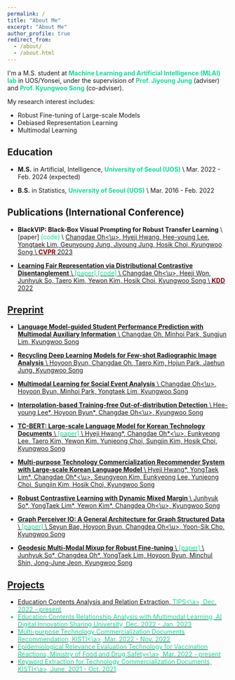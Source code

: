 ```yaml
---
permalink: /
title: "About Me"
excerpt: "About Me"
author_profile: true
redirect_from:
  - /about/
  - /about.html
---
```


I'm a M.S. student at <a href="https://mlai.yonsei.ac.kr/" style="color: #0DDD94; text-decoration:none">**Machine Learning and Artificial Intelligence (MLAI) lab**</a> in UOS/Yonsei, under the supervision of <a href="https://scholar.google.com/citations?user=wc_MQkoAAAAJ&hl=ko&oi=ao" style="color: #0DDD94; text-decoration:none">**Prof. Jiyoung Jung**</a> (adviser) and <a href="https://scholar.google.com/citations?user=HWxRii4AAAAJ&hl=ko&oi=ao" style="color: #0DDD94; text-decoration:none">**Prof. Kyungwoo Song**</a> (co-adviser). 
<!-- I was a research intern at <a href="https://ai.facebook.com/" style="color: #7289da; text-decoration:none">**MetaAI**</a> (Seattle, WA). My research has been supported by <a href="https://research.google/outreach/phd-fellowship/recipients/" style="color: #7289da; text-decoration:none">**Google Ph.D. Fellowship**</a>. -->

My research interest includes:
- Robust Fine-tuning of Large-scale Models
- Debiased Representation Learning
- Multimodal Learning

<!-- ## News
Feb. 2023. One paper accepted to **CVPR 2023** \\
Feb. 2023. Outstanding paper award at University of Seoul \\
May. 2022. One paper accepted to **KDD 2022** -->
<!-- Jan. 2023. **AI/CS/EE Rising star 2023** supported by Google Explore Computer Science Research \\
Oct. 2022. NeurIPS2022 Top reviewer \\
Sep. 2022. **Google Ph.D. fellowship** \\
Aug. 2022. Research internship at **MetaAI**, Seattle, WA, USA \\
Feb. 2022. **AI/CS/EE Rising star 2022** supported by Google Explore Computer Science Research \\
Oct. 2021. Best presentation award at KAIST-ADD workshop \\
Sep. 2021. Two papers accepted to **NeurIPS 2021** as <span style="color:red">Spotlight Presentations</span> \\
Apr. 2021. Invited talk at Samsung, Suwon, South Korea \\
Jan. 2021. One paper accepted to **ICLR 2021** \\
Dec. 2020. Research internship at AITRICS, Seoul, South Korea \\
Dec. 2020. ICML2020 oustanding reviewer (Top 30%) \\
Nov. 2020. NAVER Ph.D. fellowship \\
Dec. 2019. One paper accepted to **ICLR 2020** as <span style="color:red">Oral Presentation</span>
 -->

## Education
<!-- - **Ph.D.** in School of Computing, <a href="https://www.kaist.ac.kr/en/" style="color: #7289da; text-decoration: none;">**Korea Advanced Institute of Science and Technology (KAIST)**</a> \\
Mar. 2018 - Aug. 2023 (expected) -->
  
- **M.S.** in Artificial, Intelligence, <a href="https://english.uos.ac.kr/" style="color: #0DDD94; text-decoration: none;">**University of Seoul (UOS)**</a> \\
Mar. 2022 - Feb. 2024 (expected)

- **B.S.** in Statistics, <a href="https://english.uos.ac.kr/" style="color: #0DDD94; text-decoration: none;">**University of Seoul (UOS)**</a> \\
Mar. 2016 - Feb. 2022


<!-- ## Awards & Honors -->
<!-- - <a href="https://womentechstars.github.io/" style="color: #7289da; text-decoration: none;">**AI/CS/EE Rising Stars Award 203**</a> \\
Google Explore Computer Science Research, 2023
- <a href="https://nips.cc/Conferences/2022/ProgramCommittee" style="color: #7289da; text-decoration: none;">**Top Reviewer**</a> \\
NeurIPS, 2022
- <a href="https://research.google/outreach/phd-fellowship/recipients/" style="color: #7289da; text-decoration: none;">**Google Ph.D. Fellowship**</a> \\
One of the five recipients from Republic of Korea, 2022
- <a href="https://womentechstars.github.io/" style="color: #7289da; text-decoration: none;">**AI/CS/EE Rising Stars Award 2022**</a> \\
Google Explore Computer Science Research, 2022
- **The Best Presentation Award** \\
KAIST-Korea Agency for Defence Development Workshop, 2021 -->
<!-- - **Best Paper Award (President's prize)** \\
University of Seoul, 2023
- **Outstanding Presentation Award (Top-2), Data and AI-driven Chemicals Management Workshop** \\
University of Seoul, 2023
- **Student Travel Awards** \\
KDD, 2022 -->
<!-- - **Academic Excellence Scholarship (Top 5%)** \\
Dept. of Statistics, University of Seoul, 2021
- **Academic Excellence Scholarship (Top 5%)** \\
Dept. of Statistics, University of Seoul, 2020 -->


<!-- ## Work Experiences
- Research Intern, <a href="https://ai.facebook.com/" style="color: #7289da; text-decoration: none;">**MetaAI**</a>, Seattle, WA (Aug 2022 - Dec 2022)  
- Research Intern, <a href="https://www.aitrics.com/" style="color: #7289da; text-decoration: none;">**AITRICS**</a>, Seoul, South Korea (Dec 2020 - Feb 2021)
- Research Intern, <a href="https://www.etri.re.kr/intro.html" style="color: #7289da; text-decoration: none;">**National AI Research Institute**</a>, Deajeon, South Korea (Jul 2015 - Jun 2015)
- Developer Intern, <a href="https://developer.samsung.com/" style="color: #7289da; text-decoration: none;">**Samsung Electronics**</a>, Suwon, South Korea (Jan 2015 - Feb 2015) -->


## Publications (International Conference)
- **BlackVIP: Black-Box Visual Prompting for Robust Transfer Learning** \\
[paper] <a href="https://github.com/changdaeoh/BlackVIP" style="color: #0DDD94; text-decoration: none;">[code]</a> \\
<u>Changdae Oh<\u>, Hyeji Hwang, Hee-young Lee, Yongtaek Lim, Geunyoung Jung, Jiyoung Jung, Hosik Choi, Kyungwoo Song \\
<span style="color:darkred">**CVPR**</span> 2023

- **Learning Fair Representation via Distributional Contrastive Disentanglement** \\
<a href="https://dl.acm.org/doi/abs/10.1145/3534678.3539232" style="color: #0DDD94; text-decoration: none;">[paper]</a> 
<a href="https://github.com/changdaeoh/FarconVAE" style="color: #0DDD94; text-decoration: none;">[code]</a> \\
<u>Changdae Oh<\u>, Heeji Won, Junhyuk So, Taero Kim, Yewon Kim, Hosik Choi, Kyungwoo Song \\
<span style="color:darkred">**KDD**</span> 2022
  
<!--   , <span style="color:red">_Spotlight Presentation_</span> (acceptance = 176 / 3391 = 5.1%)  -->

<!-- ## Domestic Conference Publication

- **Learning Spatial Relationships for Cross Modal Retrieval** \\
<u>Hayeon Lee*</u>, Wonjun Yoon\*, Jinseok Park, Sung Ju Hwang (\*: equal contribution) \\
CKAIA 2020


## Workshop Publication
- **Lightweight Neural Architecture Search with Parameter Remapping and Knowledge Distillation** \\
<a href="https://openreview.net/forum?id=3D2Qz9y001S" style="color: #7289da; text-decoration: none;">[paper]</a> \\
<u>Hayeon Lee*</u>, Sohyun An\*, Minseon Kim, Sung Ju Hwang (\*: equal contribution)\\
AutoML 2022 Workshop -->


## Preprint
- **Language Model-guided Student Performance Prediction with Multimodal Auxiliary Information** \\
<u>Changdae Oh</u>, Minhoi Park, Sungjun Lim, Kyungwoo Song

- **Recycling Deep Learning Models for Few-shot Radiographic Image Analysis** \\
Hoyoon Byun, <u>Changdae Oh</u>, Taero Kim, Hojun Park, Jaehun Jung, Kyungwoo Song

- **Multimodal Learning for Social Event Analysis** \\
<u>Changdae Oh<\u>, Hoyoon Byun, Minhoi Park, Yongtaek Lim, Kyungwoo Song

- **Interpolation-based Training-free Out-of-distribution Detection** \\
Hee-young Lee\*, Hoyoon Byun\*, <u>Changdae Oh<\u>, Kyungwoo Song
 
- **TC-BERT: Large-scale Language Model for Korean Technology Documents** \\
<a href="https://papers.ssrn.com/sol3/papers.cfm?abstract_id=4371884" style="color: #0DDD94; text-decoration: none;">[paper]</a> \\
Hyeji Hwang\*, <u>Changdae Oh\*<\u>, Eunkyeong Lee, Taero Kim, Yewon Kim, Yunjeong Choi, Sungjin Kim, Hosik Choi, Kyungwoo Song
  
- **Multi-purpose Technology Commercialization Recommender System with Large-scale Korean Language Model** \\
Hyeji Hwang\*, YongTaek Lim\*, <u>Changdae Oh\*<\u>, Seungyeon Kim, Eunkyeong Lee, Yunjeong Choi, Sungjin Kim, Hosik Choi, Kyungwoo Song

- **Robust Contrastive Learning with Dynamic Mixed Margin** \\
Junhyuk So\*, YongTaek Lim\*, Yewon Kim\*, <u>Changdea Oh<\u>, Kyungwoo Song

- **Graph Perceiver IO: A General Architecture for Graph Structured Data** \\
<a href="https://arxiv.org/abs/2209.06418" style="color: #0DDD94; text-decoration: none;">[paper]</a> \\
Seyun Bae, Hoyoon Byun, <u>Changdea Oh<\u>, Yoon-Sik Cho, Kyungwoo Song
  
- **Geodesic Multi-Modal Mixup for Robust Fine-tuning** \\
<a href="https://arxiv.org/abs/2203.03897" style="color: #0DDD94; text-decoration: none;">[paper]</a> \\
Junhyuk So\*, <u>Changdea Oh\*</u>, YongTaek Lim, Hoyoon Byun, Minchul Shin, Jong-June Jeon, Kyungwoo Song


<!-- ## Invited Talks
- **"Rapid Neural Architecture Search by Learning to Generate Graphs from Datasets"** \\
  - @ Samsung Electronics DS DIT Center, Korea, April 2021
  - @ Korea Agency for Defence Development, Korea, October 2021
  
- **"Task-Adaptive Neural Network Search with Meta-Contrastive Learning"** \\
  - @ NeurIPS Social: ML in Korea, Dec 2021
  - @ Hanbat National University in Republic of Korea, April 2022
  - @ KAIST Programming Language Research Group in Republic of Korea, May 2022
  - @ Electronic & Information Research Information Center in Republic of Korea, May 2022

- **"HELP: Hardware-Adaptive Efficient Latency Prediction for NAS via Meta-Learning"** \\
  - @ NeurIPS Social: ML in Republic of Korea, Dec 2021
  - @ Hanbat National University in Republic of Korea, April 2022
  - @ KAIST Programming Language Research Group in Republic of Korea, May 2022
  - @ Electronic & Information Research Information Center in Republic of Korea, May 2022
  - @ Ewha University in Republic of Korea, June 2022 -->
  
<!-- 
## News Articles
- <a href="http://www.aitimes.com/news/articleView.html?idxno=141860" style="color: #7289da; text-decoration: none;">KAIST 황성주 교수팀, NeurIPS에 빅테크 오토ML 문제 푼 비결 공개</a>, AI Times, 2021.12.08
- <a href="http://www.aitimes.com/news/articleView.html?idxno=144306" style="color: #7289da; text-decoration: none;">"NeurIPS에 소개된 국내 연구 성과는?" EIRIC, 5월부터 리뷰 세미나 개최</a>, AI Times, 2022.04.27 -->


<!-- ## Academic Services
**Conference Reviewer**
- **ICML** 2020, 2021 (expert), 2022, 2023
- **NeurIPS** 2020, 2021, 2022
- **ICLR** 2021, 2022, 2023
- **ACL** 2022 Dec ARR.
- **CVPR** 2023
- **AAAI** 2021
- **ACML** 2020 -->

<!-- 
**Journal Reviewer**
- **Transactions on Machine Learning Research (TMLR)** -->


## Projects
- Education Contents Analysis and Relation Extraction, <a href="http://www.jointips.or.kr/about_en.php" style="color: #0DDD94; text-decoration: none;">TIPS<\a>, Dec. 2022 - present
- Education Contents Relationship Analysis with Multimodal Learning, AI Digital Innovation Sharing University, Dec. 2022 - Jan. 2023
- Multi-purpose Technology Commercialization Documents Recommendation, <a href="https://www.kisti.re.kr/eng/" style="color: #0DDD94; text-decoration: none;">KISTI<\a>, Mar. 2022 - Nov. 2022
- Epidemiological Relevance Evaluation Technology for Vaccination Reactions, <a href="https://www.mfds.go.kr/eng/index.do" style="color: #0DDD94; text-decoration: none;">Ministry of Food and Drug Safety<\a>, Mar. 2022 - present
- Keyword Extraction for Technology Commercialization Documents, <a href="https://www.kisti.re.kr/eng/" style="color: #0DDD94; text-decoration: none;">KISTI<\a>, June. 2021 - Oct. 2021
